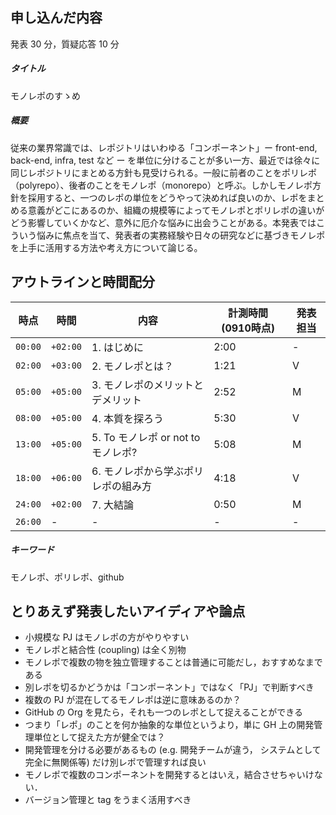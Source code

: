 ## 申し込んだ内容

発表 30 分，質疑応答 10 分

##### タイトル

モノレポのすゝめ

##### 概要

従来の業界常識では、レポジトリはいわゆる「コンポーネント」ー front-end, back-end, infra, test など ー を単位に分けることが多い一方、最近では徐々に同じレポジトリにまとめる方針も見受けられる。一般に前者のことをポリレポ（polyrepo）、後者のことをモノレポ（monorepo）と呼ぶ。しかしモノレポ方針を採用すると、一つのレポの単位をどうやって決めれば良いのか、レポをまとめる意義がどこにあるのか、組織の規模等によってモノレポとポリレポの違いがどう影響していくかなど、意外に厄介な悩みに出会うことがある。本発表ではこういう悩みに焦点を当て、発表者の実務経験や日々の研究などに基づきモノレポを上手に活用する方法や考え方について論じる。

## アウトラインと時間配分

| 時点     | 時間     | 内容     | 計測時間(0910時点) | 発表担当 |
|---------|----------|-----------------|---------|-----------------|
| `00:00` | `+02:00` | 1. はじめに       | 2:00| - |
| `02:00` | `+03:00` | 2. モノレポとは？  | 1:21 | V |
| `05:00` | `+05:00` | 3. モノレポのメリットとデメリット | 2:52 | M |
| `08:00` | `+05:00` | 4. 本質を探ろう   | 5:30 | V |
| `13:00` | `+05:00` | 5. To モノレポ or not to モノレポ?  | 5:08 | M |
| `18:00` | `+06:00` | 6. モノレポから学ぶポリレポの組み方 | 4:18 | V |
| `24:00` | `+02:00` | 7. 大結論 | 0:50 | M |
| `26:00` | -        | - | - | - |

##### キーワード

モノレポ、ポリレポ、github

## とりあえず発表したいアイディアや論点

- 小規模な PJ はモノレポの方がやりやすい
- モノレポと結合性 (coupling) は全く別物
- モノレポで複数の物を独立管理することは普通に可能だし，おすすめなまである
- 別レポを切るかどうかは「コンポーネント」ではなく「PJ」で判断すべき
- 複数の PJ が混在してるモノレポは逆に意味あるのか？
- GitHub の Org を見たら，それも一つのレポとして捉えることができる
- つまり「レポ」のことを何か抽象的な単位というより，単に GH 上の開発管理単位として捉えた方が健全では？
- 開発管理を分ける必要があるもの (e.g. 開発チームが違う， システムとして完全に無関係等) だけ別レポで管理すれば良い
- モノレポで複数のコンポーネントを開発するとはいえ，結合させちゃいけない．
- バージョン管理と tag をうまく活用すべき

